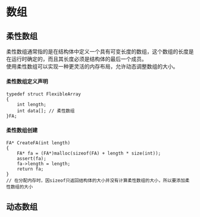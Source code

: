 # 数组

## 柔性数组

柔性数组通常指的是在结构体中定义一个具有可变长度的数组，这个数组的长度是在运行时确定的，而且其长度必须是结构体的最后一个成员。  
使用柔性数组可以实现一种更灵活的内存布局，允许动态调整数组的大小。

#### 柔性数组定义声明 
    typedef struct FlexibleArray
    {
        int length;
        int data[]; // 柔性数组
    }FA;
#### 柔性数组创建
    FA* CreateFA(int length)
    {   
        FA* fa = (FA*)malloc(sizeof(FA) + length * size(int));
        assert(fa);
        fa->length = length;
        return fa;
    }
    // 在分配内存时，因sizeof只返回结构体的大小并没有计算柔性数组的大小，所以要添加柔性数组的大小
    
## 动态数组